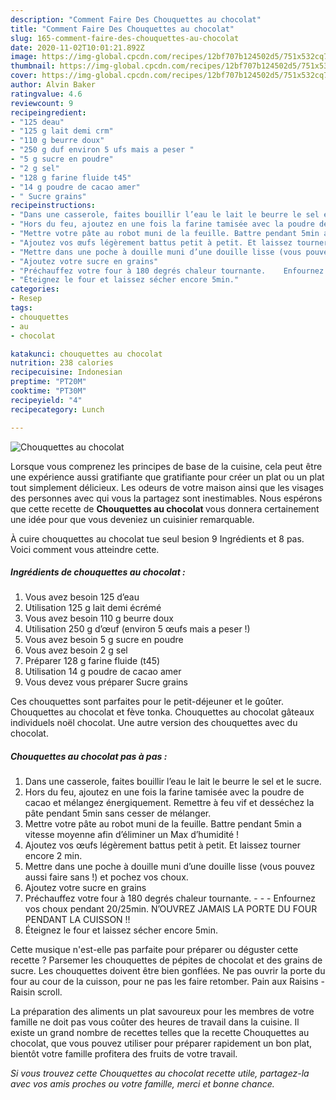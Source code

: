 ```yaml
---
description: "Comment Faire Des Chouquettes au chocolat"
title: "Comment Faire Des Chouquettes au chocolat"
slug: 165-comment-faire-des-chouquettes-au-chocolat
date: 2020-11-02T10:01:21.892Z
image: https://img-global.cpcdn.com/recipes/12bf707b124502d5/751x532cq70/chouquettes-au-chocolat-photo-principale-de-la-recette.jpg
thumbnail: https://img-global.cpcdn.com/recipes/12bf707b124502d5/751x532cq70/chouquettes-au-chocolat-photo-principale-de-la-recette.jpg
cover: https://img-global.cpcdn.com/recipes/12bf707b124502d5/751x532cq70/chouquettes-au-chocolat-photo-principale-de-la-recette.jpg
author: Alvin Baker
ratingvalue: 4.6
reviewcount: 9
recipeingredient:
- "125 deau"
- "125 g lait demi crm"
- "110 g beurre doux"
- "250 g duf environ 5 ufs mais a peser "
- "5 g sucre en poudre"
- "2 g sel"
- "128 g farine fluide t45"
- "14 g poudre de cacao amer"
- " Sucre grains"
recipeinstructions:
- "Dans une casserole, faites bouillir l’eau le lait le beurre le sel et le sucre."
- "Hors du feu, ajoutez en une fois la farine tamisée avec la poudre de cacao et mélangez énergiquement. Remettre à feu vif et desséchez la pâte pendant 5min sans cesser de mélanger."
- "Mettre votre pâte au robot muni de la feuille. Battre pendant 5min a vitesse moyenne afin d’éliminer un Max d’humidité !"
- "Ajoutez vos œufs légèrement battus petit à petit. Et laissez tourner encore 2 min."
- "Mettre dans une poche à douille muni d’une douille lisse (vous pouvez aussi faire sans !) et pochez vos choux."
- "Ajoutez votre sucre en grains"
- "Préchauffez votre four à 180 degrés chaleur tournante.    Enfournez vos choux pendant 20/25min. N’OUVREZ JAMAIS LA PORTE DU FOUR PENDANT LA CUISSON !!"
- "Éteignez le four et laissez sécher encore 5min."
categories:
- Resep
tags:
- chouquettes
- au
- chocolat

katakunci: chouquettes au chocolat 
nutrition: 238 calories
recipecuisine: Indonesian
preptime: "PT20M"
cooktime: "PT30M"
recipeyield: "4"
recipecategory: Lunch

---
```



![Chouquettes au chocolat](https://img-global.cpcdn.com/recipes/12bf707b124502d5/751x532cq70/chouquettes-au-chocolat-photo-principale-de-la-recette.jpg)

Lorsque vous comprenez les principes de base de la cuisine, cela peut être une expérience aussi gratifiante que gratifiante pour créer un plat ou un plat tout simplement délicieux. Les odeurs de votre maison ainsi que les visages des personnes avec qui vous la partagez sont inestimables. Nous espérons que cette recette de <strong> Chouquettes au chocolat </strong> vous donnera certainement une idée pour que vous deveniez un cuisinier remarquable.

<!--inarticleads1-->

À cuire chouquettes au chocolat tue seul besion 9 Ingrédients et 8 pas. Voici comment vous atteindre cette.

##### Ingrédients de chouquettes au chocolat :

1. Vous avez besoin 125 d’eau
1. Utilisation 125 g lait demi écrémé
1. Vous avez besoin 110 g beurre doux
1. Utilisation 250 g d’œuf (environ 5 œufs mais a peser !)
1. Vous avez besoin 5 g sucre en poudre
1. Vous avez besoin 2 g sel
1. Préparer 128 g farine fluide (t45)
1. Utilisation 14 g poudre de cacao amer
1. Vous devez vous préparer  Sucre grains


Ces chouquettes sont parfaites pour le petit-déjeuner et le goûter. Chouquettes au chocolat et fève tonka. Chouquettes au chocolat gâteaux individuels noël chocolat. Une autre version des chouquettes avec du chocolat. 

<!--inarticleads2-->

##### Chouquettes au chocolat pas à pas :

1. Dans une casserole, faites bouillir l’eau le lait le beurre le sel et le sucre.
1. Hors du feu, ajoutez en une fois la farine tamisée avec la poudre de cacao et mélangez énergiquement. Remettre à feu vif et desséchez la pâte pendant 5min sans cesser de mélanger.
1. Mettre votre pâte au robot muni de la feuille. Battre pendant 5min a vitesse moyenne afin d’éliminer un Max d’humidité !
1. Ajoutez vos œufs légèrement battus petit à petit. Et laissez tourner encore 2 min.
1. Mettre dans une poche à douille muni d’une douille lisse (vous pouvez aussi faire sans !) et pochez vos choux.
1. Ajoutez votre sucre en grains
1. Préchauffez votre four à 180 degrés chaleur tournante. -  -   - Enfournez vos choux pendant 20/25min. N’OUVREZ JAMAIS LA PORTE DU FOUR PENDANT LA CUISSON !!
1. Éteignez le four et laissez sécher encore 5min.


Cette musique n&#39;est-elle pas parfaite pour préparer ou déguster cette recette ? Parsemer les chouquettes de pépites de chocolat et des grains de sucre. Les chouquettes doivent être bien gonflées. Ne pas ouvrir la porte du four au cour de la cuisson, pour ne pas les faire retomber. Pain aux Raisins - Raisin scroll. 

<!--inarticleads1-->

<p>
La préparation des aliments un plat savoureux pour les membres de votre famille ne doit pas vous coûter des heures de travail dans la cuisine. Il existe un grand nombre de recettes telles que la recette Chouquettes au chocolat, que vous pouvez utiliser pour préparer rapidement un bon plat, bientôt votre famille profitera des fruits de votre travail.
</p>

<p>
<i>Si vous trouvez cette Chouquettes au chocolat recette utile, partagez-la avec vos amis proches ou votre famille, merci et bonne chance.</i>
</p>

